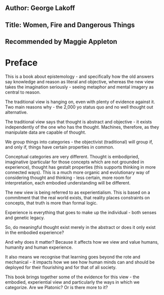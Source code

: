 ## Author: George Lakoff

## Title: Women, Fire and Dangerous Things

## Recommended by Maggie Appleton

# Preface

This is a book about epistemology - and specifically how the old answers say knowledge and reason as literal and objective, whereas the new view takes the imagination seriously - seeing metaphor and mental imagery as central to reason.

The traditional view is hanging on, even with plenty of evidence against it. Two main reasons why - the 2,000 yo status quo and no well thought out alternative.

The traditional view says that thought is abstract and objective - it exists independently of the one who has the thought. Machines, therefore, as they manipulate data are capable of thought.

We group things into categories - the objectivist (traditional) will group if, and only if, things have certain properties in common.

Conceptual categories are very different. Thought is embodipried, imaginative (particular for those concepts which are not grounded in experience), thought has gestalt properties (this supports thinking in more connected ways). This is a much more organic and evolutionary way of considering thought and thinking - less certain, more room for interpretation, each embodied understanding will be different.

The new view is being referred to as experientialism. This is based on a commitment that the real world exists, that reality places constraints on concepts, that truth is more than formal logic.

Experience is everything that goes to make up the individual - both senses and genetic legacy.

So, do meaningful thought exist merely in the abstract or does it only exist in the embodied experience?

And why does it matter? Because it affects how we view and value humans, humanity and human experience.

It also means we recognise that learning goes beyond the rote and mechanical - it impacts how we see how human minds can and should be deployed for their flourishing and for that of all society.

This book brings together some of the evidence for this view - the embodied, experiential view and particularly the ways in which we categorize. Are we Platonic? Or is there more to it?
